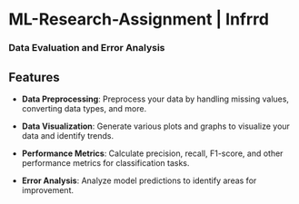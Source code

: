 # ML-Research-Assignment |  Infrrd
 ### Data Evaluation and Error Analysis 

## Features

- **Data Preprocessing**: Preprocess your data by handling missing values, converting data types, and more.

- **Data Visualization**: Generate various plots and graphs to visualize your data and identify trends.

- **Performance Metrics**: Calculate precision, recall, F1-score, and other performance metrics for classification tasks.

- **Error Analysis**: Analyze model predictions to identify areas for improvement.


